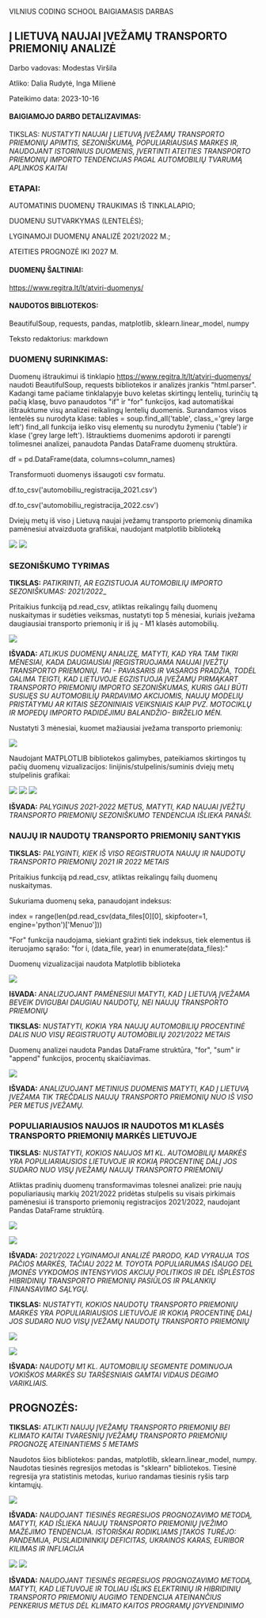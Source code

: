 
VILNIUS CODING SCHOOL BAIGIAMASIS DARBAS

## Į LIETUVĄ NAUJAI ĮVEŽAMŲ TRANSPORTO PRIEMONIŲ ANALIZĖ

Darbo vadovas: Modestas Viršila

Atliko: Dalia Rudytė, Inga Milienė

Pateikimo data: 2023-10-16

#### BAIGIAMOJO DARBO DETALIZAVIMAS:

TIKSLAS: _NUSTATYTI NAUJAI Į LIETUVĄ ĮVEŽAMŲ TRANSPORTO PRIEMONIŲ APIMTIS, SEZONIŠKUMĄ, POPULIARIAUSIAS MARKES
IR, NAUDOJANT ISTORINIUS DUOMENIS, ĮVERTINTI ATEITIES TRANSPORTO PRIEMONIŲ IMPORTO TENDENCIJAS PAGAL AUTOMOBILIŲ
TVARUMĄ APLINKOS KAITAI_


### ETAPAI:


AUTOMATINIS DUOMENŲ TRAUKIMAS IŠ TINKLALAPIO;

DUOMENU SUTVARKYMAS (LENTELĖS);

LYGINAMOJI DUOMENŲ ANALIZĖ 2021/2022 M.;

ATEITIES PROGNOZĖ IKI 2027 M.


#### DUOMENŲ ŠALTINIAI:
https://www.regitra.lt/lt/atviri-duomenys/


#### NAUDOTOS BIBLIOTEKOS:
BeautifulSoup,
requests,
pandas,
matplotlib,
sklearn.linear_model,
numpy

Teksto redaktorius: markdown


### DUOMENŲ SURINKIMAS:

Duomenų ištraukimui iš tinklapio https://www.regitra.lt/lt/atviri-duomenys/ naudoti BeautifulSoup, 
requests bibliotekos ir analizės įrankis "html.parser".
Kadangi tame pačiame tinklalapyje buvo keletas skirtingų lentelių, turinčių tą pačią klasę, buvo
panaudotos "if" ir "for" funkcijos, kad automatiškai ištrauktume visų analizei reikalingų lentelių duomenis.
Surandamos visos lentelės su nurodyta klase:
tables = soup.find_all('table', class_='grey large left')
find_all funkcija ieško visų elementų su nurodytu žymeniu ('table') ir klase ('grey large left').
Ištrauktiems duomenims apdoroti ir parengti tolimesnei analizei, panaudota Pandas DataFrame duomenų
struktūra.

df = pd.DataFrame(data, columns=column_names)

Transformuoti duomenys išsaugoti csv formatu.

df.to_csv('automobiliu_registracija_2021.csv')

df.to_csv('automobiliu_registracija_2022.csv')

Dviejų metų iš viso į Lietuvą naujai įvežamų transporto priemonių dinamika pamėnesiui
atvaizduota grafiškai, naudojant matplotlib biblioteką

![](Grafikai/Transporto_registracija_2021.jpg)
![](Grafikai/Transporto_registracija_2022.jpg)

### SEZONIŠKUMO TYRIMAS

**TIKSLAS:** _PATIKRINTI, AR EGZISTUOJA AUTOMOBILIŲ IMPORTO SEZONIŠKUMAS: 2021/2022__

Pritaikius funkciją pd.read_csv, atliktas reikalingų failų duomenų nuskaitymas ir 
sudėties veiksmas, nustatyti top 5 mėnesiai, kuriais
įvežama daugiausiai transporto priemonių ir iš jų - M1 klasės automobilių.

![](Grafikai/suminis_top5_menesiai_2021_2022.jpg)

**IŠVADA:** _ATLIKUS DUOMENŲ ANALIZĘ, MATYTI, KAD YRA TAM TIKRI MĖNESIAI, KADA DAUGIAUSIAI ĮREGISTRUOJAMA NAUJAI 
ĮVEŽTŲ TRANSPORTO PRIEMONIŲ. TAI - PAVASARIS IR VASAROS PRADŽIA, TODĖL GALIMA TEIGTI, KAD LIETUVOJE EGZISTUOJA ĮVEŽAMŲ 
PIRMĄKART TRANSPORTO PRIEMONIŲ IMPORTO SEZONIŠKUMAS, KURIS GALI BŪTI SUSIJĘS SU AUTOMOBILIŲ PARDAVIMO AKCIJOMIS,
NAUJŲ MODELIŲ PRISTATYMU AR KITAIS SEZONINIAIS VEIKSNIAIS KAIP PVZ. MOTOCIKLŲ IR MOPEDŲ IMPORTO PADIDĖJIMU BALANDŽIO-
BIRŽELIO MĖN._

Nustatyti 3 mėnesiai, kuomet mažiausiai įvežama transporto priemonių:

![](Grafikai/suminis_low3_menesiai_2021_2022.jpg)

Naudojant MATPLOTLIB bibliotekos galimybes, pateikiamos skirtingos tų pačių duomenų vizualizacijos:
linijinis/stulpelinis/suminis dviejų metų stulpelinis grafikai:

![](Grafikai/Transporto_registracija_2021_vs_2022_stulpelinis.jpg)
![](Grafikai/Transporto_registracija_2021_vs_2022_linijinis_jpg.png)
![](Grafikai/Transporto_registracija_2021_2022_suminis_stulpelinis.jpg)

**IŠVADA:** _PALYGINUS 2021-2022 METUS, MATYTI, KAD NAUJAI ĮVEŽTŲ TRANSPORTO PRIEMONIŲ SEZONIŠKUMO 
TENDENCIJA IŠLIEKA PANAŠI._

### NAUJŲ IR NAUDOTŲ TRANSPORTO PRIEMONIŲ SANTYKIS

**TIKSLAS:** _PALYGINTI, KIEK IŠ VISO REGISTRUOTA NAUJŲ IR
NAUDOTŲ TRANSPORTO PRIEMONIŲ 2021 IR 2022 METAIS_

Pritaikius funkciją pd.read_csv, atliktas reikalingų failų duomenų nuskaitymas. 

Sukuriama duomenų seka, panaudojant indeksus:

index = range(len(pd.read_csv(data_files[0][0], skipfooter=1, engine='python')['Menuo']))

"For" funkcija naudojama, siekiant gražinti tiek indeksus, tiek elementus iš iteruojamo
sąrašo: "for i, (data_file, year) in enumerate(data_files):"

Duomenų vizualizacijai naudota Matplotlib biblioteka

![](Grafikai/Transporto_registracija_2021_vs_2022.jpg)

**IšVADA:** _ANALIZUOJANT PAMĖNESIUI MATYTI, KAD Į LIETUVĄ ĮVEŽAMA  BEVEIK DVIGUBAI DAUGIAU
NAUDOTŲ, NEI NAUJŲ TRANSPORTO PRIEMONIŲ_

**TIKSLAS:** _NUSTATYTI, KOKIA YRA NAUJŲ AUTOMOBILIŲ PROCENTINĖ DALIS
NUO VISŲ REGISTRUOTŲ AUTOMOBILIŲ 2021/2022 METAIS_

Duomenų analizei naudota Pandas DataFrame struktūra, "for", "sum" ir "append"
funkcijos, procentų skaičiavimas.

![](Grafikai/Nauju_auto_procentine_dalis_nuo_viso_registruotu_auto.jpg)

**IŠVADA:** _ANALIZUOJANT METINIUS DUOMENIS MATYTI, KAD Į LIETUVĄ ĮVEŽAMA  TIK TREČDALIS NAUJŲ 
TRANSPORTO PRIEMONIŲ NUO IŠ VISO PER METUS ĮVEŽAMŲ._


###  POPULIARIAUSIOS NAUJOS IR NAUDOTOS M1 KLASĖS TRANSPORTO PRIEMONIŲ MARKĖS LIETUVOJE

**TIKSLAS:** _NUSTATYTI, KOKIOS NAUJOS M1 KL. AUTOMOBILIŲ MARKĖS YRA POPULIARIAUSIOS LIETUVOJE
IR KOKIĄ PROCENTINĘ DALĮ JOS SUDARO NUO VISŲ ĮVEŽAMŲ NAUJŲ TRANSPORTO PRIEMONIŲ_

Atliktas pradinių duomenų transformavimas tolesnei analizei: prie naujų populiariausių markių 2021/2022 
pridėtas stulpelis su visais pirkimais pamėnesiui iš transporto priemonių registracijos 
2021/2022, naudojant Pandas DataFrame struktūrą.

![](Grafikai/Procentine_pop_M1_nauju_auto_dalis_nuo_visu_nauju_registruotu_2021.jpg)

![](Grafikai/Procentine_pop_M1_nauju_auto_dalis_nuo_visu_nauju_registruotu_2022.jpg)

**IŠVADA:** _2021/2022 LYGINAMOJI ANALIZĖ PARODO, KAD VYRAUJA TOS PAČIOS MARKĖS, TAČIAU 2022 M. TOYOTA 
POPULIARUMAS IŠAUGO DEL ĮMONĖS VYKDOMOS INTENSYVIOS AKCIJŲ POLITIKOS IR DĖL
IŠPLĖSTOS HIBRIDINIŲ TRANSPORTO PRIEMONIŲ PASIŪLOS IR PALANKIŲ FINANSAVIMO SĄLYGŲ._


**TIKSLAS:** _NUSTATYTI, KOKIOS NAUDOTŲ TRANSPORTO PRIEMONIŲ MARKĖS YRA POPULIARIAUSIOS LIETUVOJE
IR KOKIĄ PROCENTINĘ DALĮ JOS SUDARO NUO VISŲ ĮVEŽAMŲ NAUDOTŲ TRANSPORTO PRIEMONIŲ_

![](Grafikai/Procentine_pop_M1_naudotu_auto_dalis_nuo_visu_naudotu_registruotu_2021.jpg)

![](Grafikai/Procentine_pop_M1_naudotu_auto_dalis_nuo_visu_naudotu_registruotu_2022.jpg)

**IŠVADA:** _NAUDOTŲ M1 KL. AUTOMOBILIŲ SEGMENTE DOMINUOJA VOKIŠKOS MARKĖS SU TARŠESNIAIS
GAMTAI VIDAUS DEGIMO VARIKLIAIS._


## PROGNOZĖS:

**TIKSLAS:** _ATLIKTI NAUJŲ ĮVEŽAMŲ TRANSPORTO PRIEMONIŲ BEI KLIMATO KAITAI TVARESNIŲ ĮVEŽAMŲ 
TRANSPORTO PRIEMONIŲ PROGNOZĘ ATEINANTIEMS 5 METAMS_

Naudotos šios bibliotekos: pandas, matplotlib, sklearn.linear_model, numpy.
Naudotas tiesinės regresijos metodas is "sklearn" bibliotekos.
Tiesinė regresija yra statistinis metodas, kuriuo randamas tiesinis ryšis tarp kintamųjų. 

![](Grafikai/Nauju_automobiliu_ivezimo_prognoze.jpg)

**IŠVADA:** _NAUDOJANT TIESINĖS REGRESIJOS PROGNOZAVIMO METODĄ, MATYTI, KAD IŠLIEKA
NAUJŲ TRANSPORTO PRIEMONIŲ ĮVEŽIMO MAŽĖJIMO TENDENCIJA. ISTORIŠKAI RODIKLIAMS ĮTAKOS
TURĖJO: PANDEMIJA, PUSLAIDININKIŲ DEFICITAS, UKRAINOS KARAS, EURIBOR KILIMAS
IR INFLIACIJA_


![](Grafikai/Elektromobiliu_ivezimo_prognoze.jpg)
![](Grafikai/Hibridu_ivezimo_prognoze.jpg)

**IŠVADA:** _NAUDOJANT TIESINĖS REGRESIJOS PROGNOZAVIMO METODĄ, MATYTI, KAD LIETUVOJE IR TOLIAU
IŠLIKS ELEKTRINIŲ IR HIBRIDINIŲ TRANSPORTO PRIEMONIŲ AUGIMO TENDENCIJA ATEINANČIUS
PENKERIUS METUS DĖL KLIMATO KAITOS PROGRAMŲ ĮGYVENDINIMO_